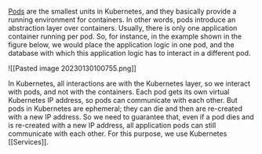 [Pods](https://kubernetes.io/docs/concepts/workloads/pods/) are the smallest units in Kubernetes, and they basically provide a running environment for containers. In other words, pods introduce an abstraction layer over containers. Usually, there is only one application container running per pod. So, for instance, in the example shown in the figure below, we would place the application logic in one pod, and the database with which this application logic has to interact in a different pod.

![[Pasted image 20230130100755.png]]

In Kubernetes, all interactions are with the Kubernetes layer, so we interact with pods, and not with the containers. Each pod gets its own virtual Kubernetes IP address, so pods can communicate with each other. But pods in Kubernetes are ephemeral; they can die and then are re-created with a new IP address. So we need to guarantee that, even if a pod dies and is re-created with a new IP address, all application pods can still communicate with each other. For this purpose, we use Kubernetes [[Services]].


